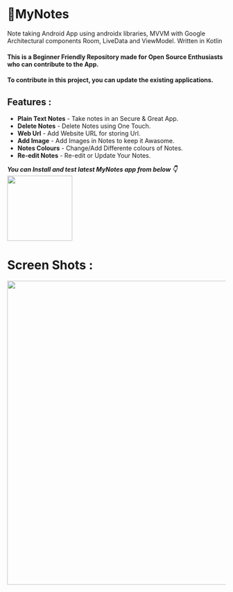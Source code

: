 # 📒MyNotes

Note taking Android App using androidx libraries, MVVM with Google Architectural components Room, LiveData and ViewModel.
Written in Kotlin
 
#### This is a Beginner Friendly Repository made for Open Source Enthusiasts who can contribute to the App. 
#### To contribute in this project, you can update the existing applications.

## Features :

- **Plain Text Notes** - Take notes in an Secure & Great App.
- **Delete Notes** - Delete Notes using One Touch.
- **Web Url** - Add Website URL for storing Url.
- **Add Image** - Add Images in Notes to keep it Awasome.
- **Notes Colours** - Change/Add Differente colours of Notes.
- **Re-edit Notes** - Re-edit or Update Your Notes.

***You can Install and test latest MyNotes app from below 👇*** <br> [<img src="https://www.logo.wine/a/logo/Google_Play/Google_Play-Badge-Logo.wine.svg" width="150" />](https://play.google.com/store/apps/details?id=com.axatabyss.mynotes)

# Screen Shots :

<p align="center"> <img src="https://user-images.githubusercontent.com/50077510/135245466-0acdcb7b-519d-48a6-b150-d7d65756cc78.png" width="700"> </p>
